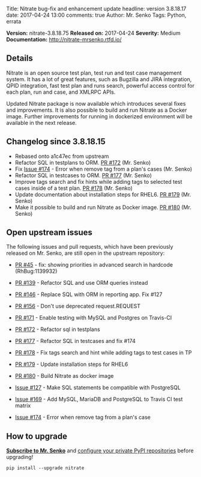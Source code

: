 Title: Nitrate bug-fix and enhancement update
headline: version 3.8.18.17
date: 2017-04-24 13:00
comments: true
Author: Mr. Senko
Tags: Python, errata

**Version:** nitrate-3.8.18.75
**Released on:** 2017-04-24
**Severity:** Medium
**Documentation:** <http://nitrate-mrsenko.rtfd.io/>

Details
-------

Nitrate is an open source test plan, test run and test case management system.
It has a lot of great features, such as
Bugzilla and JIRA integration, QPID integration, fast test plan and runs search,
powerful access control for each plan, run and case, and XMLRPC APIs.

Updated Nitrate package is now available which introduces several fixes and
improvements. It is also possible to build and run Nitrate as a Docker image.
Further improvements for running in dockerized environment will be available
in the next release.

Changelog since 3.8.18.15
-------------------------

- Rebased onto a1c47ec from upstream
- Refactor SQL in testplans to ORM.
  [PR #172](https://github.com/Nitrate/Nitrate/pull/172) (Mr. Senko)
- Fix [Issue #174](https://github.com/Nitrate/Nitrate/issues/174) -
  Error when remove tag from a plan's cases (Mr. Senko)
- Refactor SQL in testcases to ORM.
  [PR #177](https://github.com/Nitrate/Nitrate/pull/177) (Mr. Senko)
- Improve tags search and fix hints while adding tags to selected test cases
  inside of a test plan. [PR #178](https://github.com/Nitrate/Nitrate/pull/178)
  (Mr. Senko)
- Update documentation about installation steps for RHEL6.
  [PR #179](https://github.com/Nitrate/Nitrate/pull/179) (Mr. Senko)
- Make it possible to build and run Nitrate as Docker image.
  [PR #180](https://github.com/Nitrate/Nitrate/pull/180) (Mr. Senko)


Open upstream issues
---------------------

The following issues and pull requests, which have been previously released on
Mr. Senko, are still open in the upstream repository:

- [PR #45](https://github.com/Nitrate/Nitrate/pull/45) -
  fix: showing priorities in advanced search in hardcode (RhBug:1139932) 
- [PR #139](https://github.com/Nitrate/Nitrate/pull/139) -
  Refactor SQL and use ORM queries instead 
- [PR #146](https://github.com/Nitrate/Nitrate/pull/146) -
  Replace SQL with ORM in reporting app. Fix #127
- [PR #156](https://github.com/Nitrate/Nitrate/pull/156) -
  Don't use deprecated request.REQUEST
- [PR #171](https://github.com/Nitrate/Nitrate/pull/171) -
  Enable testing with MySQL and Postgres on Travis-CI
- [PR #172](https://github.com/Nitrate/Nitrate/pull/172) -
  Refactor sql in testplans
- [PR #177](https://github.com/Nitrate/Nitrate/pull/177) -
  Refactor SQL in testcases and fix #174
- [PR #178](https://github.com/Nitrate/Nitrate/pull/178) -
  Fix tags search and hint while adding tags to test cases in TP
- [PR #179](https://github.com/Nitrate/Nitrate/pull/179) -
  Update installation steps for RHEL6
- [PR #180](https://github.com/Nitrate/Nitrate/pull/180) -
  Build Nitrate as docker image

- [Issue #127](https://github.com/Nitrate/Nitrate/issues/127) -
  Make SQL statements be compatible with PostgreSQL
- [Issue #169](https://github.com/Nitrate/Nitrate/issues/169) -
  Add MySQL, MariaDB and PostgreSQL to Travis CI test matrix
- [Issue #174](https://github.com/Nitrate/Nitrate/issues/174) -
  Error when remove tag from a plan's case


How to upgrade
---------------

**[Subscribe to Mr. Senko]({filename}pages/subscribe.html)** and
[configure your private PyPI repositories]({filename}2017-01-22-private-pypi.markdown)
before upgrading!

    pip install --upgrade nitrate
